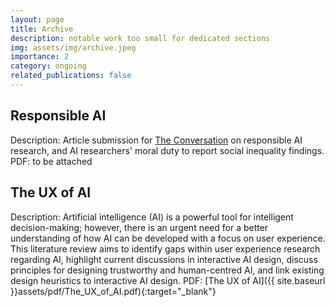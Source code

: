 ```yaml
---
layout: page
title: Archive
description: notable work too small for dedicated sections
img: assets/img/archive.jpeg
importance: 2
category: ongoing
related_publications: false
---
```


## Responsible AI  
Description: Article submission for [The Conversation](https://theconversation.com/uk) on responsible AI research, and
AI researchers' moral duty to report social inequality findings.  
PDF: to be attached

## The UX of AI  
Description: Artificial intelligence (AI) is a powerful tool for intelligent decision-making; however, there is an 
urgent need for a better understanding of how AI can be developed with a focus on user experience. This literature
review aims to identify gaps within user experience research regarding AI, highlight current discussions in interactive 
AI design, discuss principles for designing trustworthy and human-centred AI, and link existing design heuristics to 
interactive AI design.
PDF: [The UX of AI]({{ site.baseurl }}assets/pdf/The_UX_of_AI.pdf){:target="_blank"}
